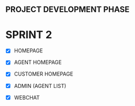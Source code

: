 ## PROJECT DEVELOPMENT PHASE
# SPRINT 2

- [x] HOMEPAGE
- [x] AGENT HOMEPAGE
- [x] CUSTOMER HOMEPAGE
- [x] ADMIN (AGENT LIST)
- [x] WEBCHAT


